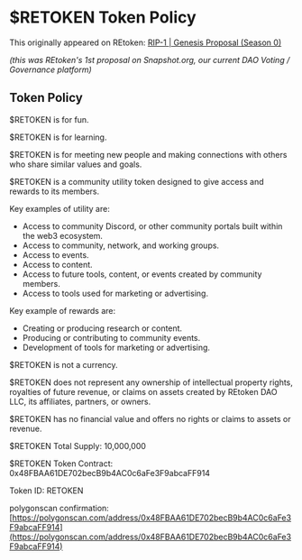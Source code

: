 # $RETOKEN Token Policy

This originally appeared on REtoken: [RIP-1 | Genesis Proposal (Season 0)](https://snapshot.org/#/retokendao.eth/proposal/QmdJUQkW6dNWfuT5BZbx1qWzopgbpEFom1xaVsVCQCT7UD)

_(this was REtoken's 1st proposal on Snapshot.org, our current DAO Voting / Governance platform)_

## Token Policy

$RETOKEN is for fun.

$RETOKEN is for learning.

$RETOKEN is for meeting new people and making connections with others who share similar values and goals.

$RETOKEN is a community utility token designed to give access and rewards to its members.

Key examples of utility are:

* Access to community Discord, or other community portals built within the web3 ecosystem.
* Access to community, network, and working groups.
* Access to events.
* Access to content.
* Access to future tools, content, or events created by community members.
* Access to tools used for marketing or advertising.

Key example of rewards are:

* Creating or producing research or content.
* Producing or contributing to community events.
* Development of tools for marketing or advertising.

$RETOKEN is not a currency.

$RETOKEN does not represent any ownership of intellectual property rights, royalties of future revenue, or claims on assets created by REtoken DAO LLC, its affiliates, partners, or owners.

$RETOKEN has no financial value and offers no rights or claims to assets or revenue.

$RETOKEN Total Supply: 10,000,000

$RETOKEN Token Contract: 0x48FBAA61DE702becB9b4AC0c6aFe3F9abcaFF914

Token ID: RETOKEN

polygonscan confirmation: [https://polygonscan.com/address/0x48FBAA61DE702becB9b4AC0c6aFe3F9abcaFF914](https://polygonscan.com/address/0x48FBAA61DE702becB9b4AC0c6aFe3F9abcaFF914)
